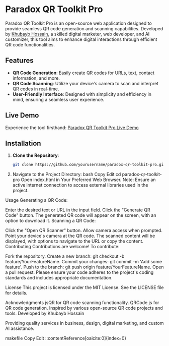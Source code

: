 # Paradox QR Toolkit Pro

Paradox QR Toolkit Pro is an open-source web application designed to provide seamless QR code generation and scanning capabilities. Developed by [Khubayb Hossain](https://www.khubaybhossain.com), a skilled digital marketer, web developer, and AI customizer, this tool aims to enhance digital interactions through efficient QR code functionalities.

## Features

- **QR Code Generation**: Easily create QR codes for URLs, text, contact information, and more.
- **QR Code Scanning**: Utilize your device's camera to scan and interpret QR codes in real-time.
- **User-Friendly Interface**: Designed with simplicity and efficiency in mind, ensuring a seamless user experience.

## Live Demo

Experience the tool firsthand: [Paradox QR Toolkit Pro Live Demo](https://dreambusinessv2.blogspot.com/2025/03/khubaybs-qr-code-project.html)

## Installation

1. **Clone the Repository**:
   ```bash
   git clone https://github.com/yourusername/paradox-qr-toolkit-pro.git

2. Navigate to the Project Directory:
bash
Copy
Edit
cd paradox-qr-toolkit-pro
Open index.html in Your Preferred Web Browser.
Note: Ensure an active internet connection to access external libraries used in the project.

Usage
Generating a QR Code:

Enter the desired text or URL in the input field.
Click the "Generate QR Code" button.
The generated QR code will appear on the screen, with an option to download it.
Scanning a QR Code:

Click the "Open QR Scanner" button.
Allow camera access when prompted.
Point your device's camera at the QR code.
The scanned content will be displayed, with options to navigate to the URL or copy the content.
Contributing
Contributions are welcome! To contribute:

Fork the repository.
Create a new branch: git checkout -b feature/YourFeatureName.
Commit your changes: git commit -m 'Add some feature'.
Push to the branch: git push origin feature/YourFeatureName.
Open a pull request.
Please ensure your code adheres to the project's coding standards and includes appropriate documentation.

License
This project is licensed under the MIT License. See the LICENSE file for details.

Acknowledgments
jsQR for QR code scanning functionality.
QRCode.js for QR code generation.
Inspired by various open-source QR code projects and tools.
Developed by Khubayb Hossain

Providing quality services in business, design, digital marketing, and custom AI assistance.

makefile
Copy
Edit
::contentReference[oaicite:0]{index=0}
